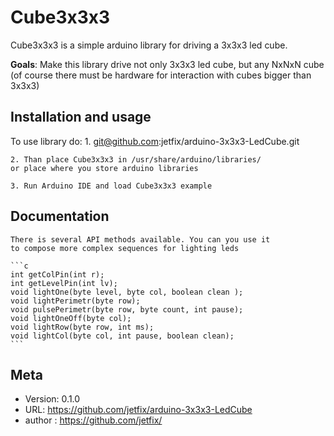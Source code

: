 # Cube3x3x3 

Cube3x3x3 is a simple arduino library for driving 
a 3x3x3 led cube.

**Goals**: Make this library drive not only 3x3x3
led cube, but any NxNxN cube (of course there must be 
hardware for interaction with cubes bigger than 3x3x3)

## Installation and usage

To use library do:
    1. git@github.com:jetfix/arduino-3x3x3-LedCube.git

    2. Than place Cube3x3x3 in /usr/share/arduino/libraries/
    or place where you store arduino libraries

    3. Run Arduino IDE and load Cube3x3x3 example

## Documentation
    There is several API methods available. You can you use it 
    to compose more complex sequences for lighting leds
    
    ```c
    int getColPin(int r);
    int getLevelPin(int lv);
    void lightOne(byte level, byte col, boolean clean );
    void lightPerimetr(byte row);
    void pulsePerimetr(byte row, byte count, int pause);
    void lightOneOff(byte col);
    void lightRow(byte row, int ms);
    void lightCol(byte col, int pause, boolean clean);
    ```
    
## Meta

- Version: 0.1.0
- URL: https://github.com/jetfix/arduino-3x3x3-LedCube
- author : https://github.com/jetfix/

